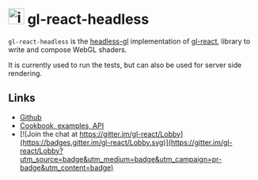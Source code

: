 
<img width="32" alt="icon" src="https://cloud.githubusercontent.com/assets/211411/9813786/eacfcc24-5888-11e5-8f9b-5a907a2cbb21.png"> gl-react-headless
========

`gl-react-headless` is the [headless-gl](https://github.com/stackgl/headless-gl) implementation of [gl-react](https://github.com/gre/gl-react), library to write and compose WebGL shaders.

It is currently used to run the tests, but can also be used for server side rendering.

## Links

- [Github](https://github.com/gre/gl-react)
- [Cookbook, examples, API](https://gl-react-cookbook.surge.sh)
- [![Join the chat at https://gitter.im/gl-react/Lobby](https://badges.gitter.im/gl-react/Lobby.svg)](https://gitter.im/gl-react/Lobby?utm_source=badge&utm_medium=badge&utm_campaign=pr-badge&utm_content=badge)
